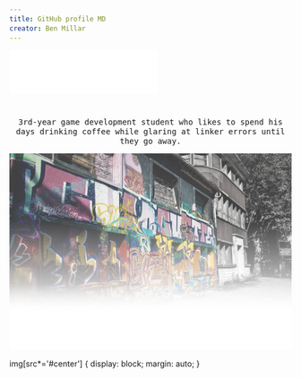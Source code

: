 ```yaml
---
title: GitHub profile MD
creator: Ben Millar
---
```


![Scrolling Text](https://raw.githubusercontent.com/ben-millar/ben-millar/master/HiImBen.gif#center)

<!--<h3 align="center">Hi, I'm Ben.</h3>-->

#

<p align="center">
  <samp>3rd-year game development student who likes to spend his days drinking coffee while glaring at linker errors until they go away.</samp>
</p>

![Scrolling Text](https://raw.githubusercontent.com/ben-millar/ben-millar/master/githubTopBanner2.png)


img[src*='#center'] { 
    display: block;
    margin: auto;
}

<!--
**ben-millar/ben-millar** is a ✨ _special_ ✨ repository because its `README.md` (this file) appears on your GitHub profile.

Here are some ideas to get you started:

- 🔭 I’m currently working on ...
- 🌱 I’m currently learning ...
- 👯 I’m looking to collaborate on ...
- 🤔 I’m looking for help with ...
- 💬 Ask me about ...
- 📫 How to reach me: ...
- 😄 Pronouns: ...
- ⚡ Fun fact: ...
-->

